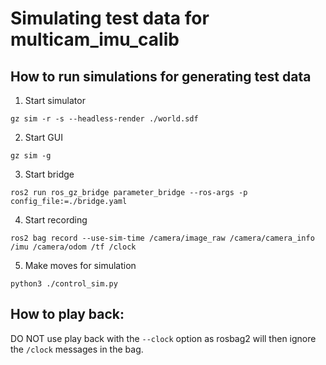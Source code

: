 # Simulating test data for multicam_imu_calib

## How to run simulations for generating test data


1) Start simulator
```
gz sim -r -s --headless-render ./world.sdf
```

2) Start GUI
```
gz sim -g
```

3) Start bridge
```
ros2 run ros_gz_bridge parameter_bridge --ros-args -p config_file:=./bridge.yaml
```

4) Start recording

```
ros2 bag record --use-sim-time /camera/image_raw /camera/camera_info /imu /camera/odom /tf /clock
```

5) Make moves for simulation

```
python3 ./control_sim.py
```

## How to play back:

DO NOT use play back with the ``--clock`` option as rosbag2 will then ignore the ``/clock`` messages in the bag.
